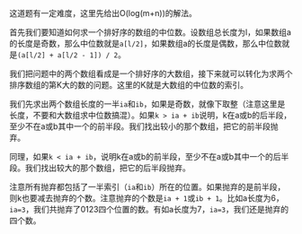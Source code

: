 这道题有一定难度，这里先给出O(log(m+n))的解法。

首先我们要知道如何求一个排好序的数组的中位数。设数组总长度为l，如果数组a的长度是奇数，那么中位数就是`a[l/2]`，如果数组a的长度是偶数，那么中位数就是`(a[l/2] + a[l/2 - 1]) / 2`。

我们把问题中的两个数组看成是一个排好序的大数组，接下来就可以转化为求两个排序数组的第K大的数的问题。这里的K就是大数组的中位数的索引。

我们先求出两个数组长度的一半`ia`和`ib`，如果是奇数，就像下取整（注意这里是长度，不要和大数组求中位数搞混）。如果`k > ia + ib`说明，k在a或b的后半段，至少不在a或b其中一个的前半段。我们找出较小的那个数组，把它的前半段抛弃。

同理，如果`k < ia + ib`，说明k在a或b的前半段，至少不在a或b其中一个的后半段。我们找出较大的那个数组，把它的后半段抛弃。

注意所有抛弃都包括了一半索引（`ia`和`ib`）所在的位置。如果抛弃的是前半段，则k也要减去抛弃的个数。注意抛弃的个数是`ia + 1`或`ib + 1`。比如a长度为6，`ia=3`，我们共抛弃了0123四个位置的数。有如a长度为7，`ia=3`，我们还是抛弃的四个数。
